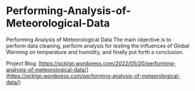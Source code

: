 # Performing-Analysis-of-Meteorological-Data

Performing Analysis of Meteorological Data
The main objective is to perform data cleaning, perform analysis for testing the Influences of Global Warming on temperature and humidity, and finally put forth a conclusion.

Project Blog: [https://qcklgn.wordpress.com/2022/05/20/performing-analysis-of-meteorological-data/](https://qcklgn.wordpress.com/performing-analysis-of-meteorological-data/)
